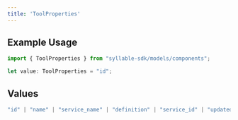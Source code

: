 ```yaml
---
title: 'ToolProperties'
---
```


## Example Usage

```typescript
import { ToolProperties } from "syllable-sdk/models/components";

let value: ToolProperties = "id";
```

## Values

```typescript
"id" | "name" | "service_name" | "definition" | "service_id" | "updated_at" | "last_updated_by"
```